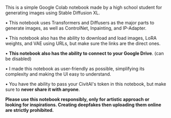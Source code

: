 This is a simple Google Colab notebook made by a high school student for generating images using Stable Diffusion XL.

• This notebook uses Transformers and Diffusers as the major parts to generate images, as well as ControlNet, Inpainting, and IP-Adapter.

• This notebook also has the ability to download and load images, LoRA weights, and VAE using URLs, but make sure the links are the direct ones.

• **This notebook also has the ability to connect to your Google Drive**. (can be disabled)

• I made this notebook as user-friendly as possible, simplifying its complexity and making the UI easy to understand.

• You have the ability to pass your CivitAI's token in this notebook, but make sure to **never share it with anyone**.

**Please use this notebook responsibly, only for artistic approach or looking for inspirations. Creating deepfakes then uploading them online are strictly prohibited.**
